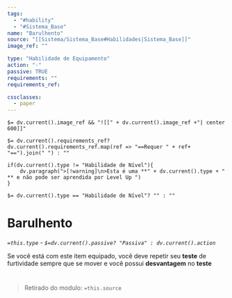 ```yaml
---
tags:
  - "#hability"
  - "#Sistema_Base"
name: "Barulhento"
source: "[[Sistema/Sistema_Base#Habilidades|Sistema_Base]]"
image_ref: ""

type: "Habilidade de Equipamento"
action: "-"
passive: TRUE
requirements: ""
requirements_ref:  

cssclasses:
  - paper
---
```

`$= dv.current().image_ref && "![[" + dv.current().image_ref +"| center 600]]"`


`$= dv.current().requirements_ref? dv.current().requirements_ref.map(ref => "==Requer " + ref+ "==").join(" ") : ""`

```dataviewjs
if(dv.current().type != "Habilidade de Nível"){
	dv.paragraph(">[!warning]\n>Esta é uma **" + dv.current().type + " ** e não pode ser aprendida por Level Up ")
}
```


`$= dv.current().type == "Habilidade de Nível"? "" : ""`
# Barulhento
*`=this.type` - `$=dv.current().passive? "Passiva" : dv.current().action`*

Se você está com este item equipado, você deve repetir seu **teste** de furtividade sempre que se mover e você possui **desvantagem** no **teste**


#
> Retirado do modulo: `=this.source`